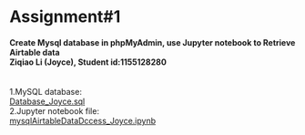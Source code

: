 # Assignment#1 
<h4> Create Mysql database in phpMyAdmin, use Jupyter notebook to Retrieve Airtable data 
<br>Ziqiao Li (Joyce), Student id:1155128280 </h4>

 <br>1.MySQL database:
<br>[Database_Joyce.sql](https://github.com/Joyce630/joyce5940/blob/master/assignment%231/Database_Joyce.sql)
 <br>2.Jupyter notebook file:
<br>[mysqlAirtableDataDccess_Joyce.ipynb](https://github.com/Joyce630/joyce5940/blob/master/assignment%231/mysqlAirtableDataDccess_Joyce.ipynb)

